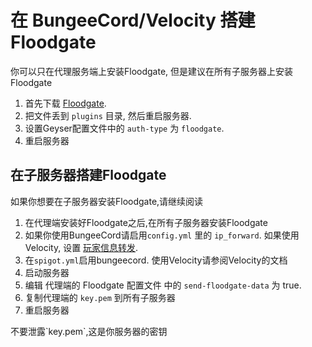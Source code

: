 # 在 BungeeCord/Velocity 搭建Floodgate

<div class="alert alert-info" role="alert">
	你可以只在代理服务端上安装Floodgate, 但是建议在所有子服务器上安装Floodgate
</div>

1. 首先下载 [Floodgate](https://geysermc.org/download). 
2. 把文件丢到 `plugins` 目录, 然后重启服务器.
3. 设置Geyser配置文件中的 `auth-type` 为 `floodgate`.
4. 重启服务器

## 在子服务器搭建Floodgate

如果你想要在子服务器安装Floodgate,请继续阅读

1. 在代理端安装好Floodgate之后,在所有子服务器安装Floodgate
2. 如果你使用BungeeCord请启用`config.yml` 里的 `ip_forward`. 如果使用Velocity, 设置 [玩家信息转发](https://docs.papermc.io/velocity/player-information-forwarding).
3. 在`spigot.yml`启用bungeecord. 使用Velocity请参阅Velocity的文档
4. 启动服务器
5. 编辑 代理端的 Floodgate 配置文件 中的 `send-floodgate-data` 为 true.
6. 复制代理端的 `key.pem` 到所有子服务器
7. 重启服务器

<div class="alert alert-warning" role="alert">
	不要泄露`key.pem`,这是你服务器的密钥
</div>